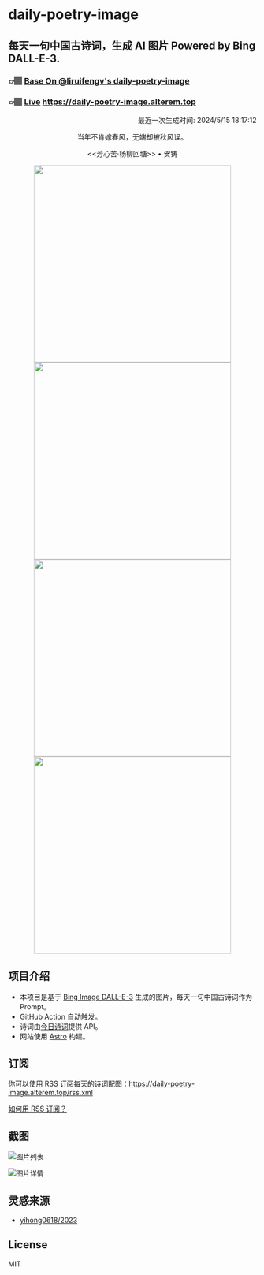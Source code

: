 
# daily-poetry-image

## 每天一句中国古诗词，生成 AI 图片 Powered by Bing DALL-E-3.

### 👉🏽 [Base On @liruifengv's daily-poetry-image](https://github.com/liruifengv/daily-poetry-image)

### 👉🏽 [Live](https://daily-poetry-image.alterem.top/) https://daily-poetry-image.alterem.top

<p align="right">
  最近一次生成时间: 2024/5/15 18:17:12
</p>
<p align="center">
当年不肯嫁春风，无端却被秋风误。
</p>
<p align="center">
<<芳心苦·杨柳回塘>> • 贺铸
</p>
<p align="center">
<img src="https://tse2.mm.bing.net/th/id/OIG3.aPbNXYzNdNu6hWZzR2yf" height="400" width="400" />
<img src="https://tse4.mm.bing.net/th/id/OIG3.ACl2Le3Vz.yCtTqynrWr" height="400" width="400" />
<img src="https://tse4.mm.bing.net/th/id/OIG3.rLoRE1EXdRfJgK2EBRZ8" height="400" width="400" />
<img src="https://tse3.mm.bing.net/th/id/OIG3.G4LnxkRZ6MyydWnpRitS" height="400" width="400" />
</p>

## 项目介绍

-   本项目是基于 [Bing Image DALL-E-3](https://www.bing.com/images/create) 生成的图片，每天一句中国古诗词作为 Prompt。
-   GitHub Action 自动触发。
-   诗词由[今日诗词](https://www.jinrishici.com/)提供 API。
-   网站使用 [Astro](https://astro.build) 构建。

## 订阅

你可以使用 RSS 订阅每天的诗词配图：https://daily-poetry-image.alterem.top/rss.xml

[如何用 RSS 订阅？](https://zhuanlan.zhihu.com/p/55026716)

## 截图

![图片列表](./screenshots/Snipaste_2023-12-28_21-00-26.png)

![图片详情](./screenshots/Snipaste_2023-12-28_21-00-53.png)

## 灵感来源

-   [yihong0618/2023](https://github.com/yihong0618/2023)

## License

MIT
